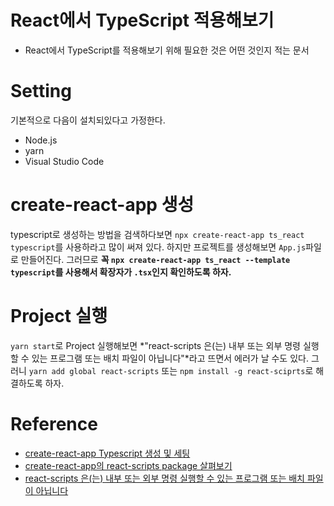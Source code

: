 # React에서 TypeScript 적용해보기
- React에서 TypeScript를 적용해보기 위해 필요한 것은 어떤 것인지 적는 문서
# Setting
기본적으로 다음이 설치되있다고 가정한다.
- Node.js
- yarn
- Visual Studio Code
# create-react-app 생성
typescript로 생성하는 방법을 검색하다보면 `npx create-react-app ts_react typescript`를 사용하라고 많이 써져 있다. 하지만 프로젝트를 생성해보면 `App.js`파일로 만들어진다. 그러므로 **꼭 `npx create-react-app ts_react --template typescript`를 사용해서 확장자가 `.tsx`인지 확인하도록 하자.**

# Project 실행
`yarn start`로 Project 실행해보면 *"react-scripts 은(는) 내부 또는 외부 명령 실행할 수 있는 프로그램 또는 배치 파일이 아닙니다"*라고 뜨면서 에러가 날 수도 있다. 그러니 `yarn add global react-scripts` 또는 `npm install -g react-sciprts`로 해결하도록 하자.

# Reference
- [create-react-app Typescript 생성 및 세팅](https://kod4284.github.io/2020/03/03/create-react-app-typescript-setting/)
- [create-react-app의 react-scripts package 살펴보기](https://velog.io/@rlaqltmxm/create-react-app-%EC%82%B4%ED%8E%B4%EB%B3%B4%EA%B8%B0)
- [react-scripts 은(는) 내부 또는 외부 명령 실행할 수 있는 프로그램 또는 배치 파일이 아닙니다](https://thespoiler.tistory.com/21)